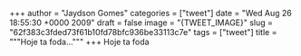 
+++
author = "Jaydson Gomes"
categories = ["tweet"]
date = "Wed Aug 26 18:55:30 +0000 2009"
draft = false
image = "{TWEET_IMAGE}"
slug = "62f383c3fded73f61b10fd78bfc936be33113c7e"
tags = ["tweet"]
title = """Hoje ta foda..."""
+++
Hoje ta foda
